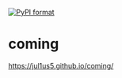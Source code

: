 [![PyPI format](https://img.shields.io/pypi/format/ansicolortags.svg)](https://pypi.python.org/pypi/ansicolortags/)

# coming
https://jul1us5.github.io/coming/
